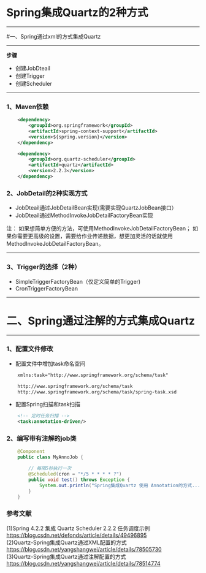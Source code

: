 #   Spring集成Quartz的2种方式
* * *
#一、Spring通过xml的方式集成Quartz
- - -
**步骤**
- 创建JobDteail
- 创建Trigger
- 创建Scheduler  

_ _ _
### 1、Maven依赖

```xml
    <dependency>
        <groupId>org.springframework</groupId>
        <artifactId>spring-context-support</artifactId>
        <version>${spring.version}</version>
    </dependency>

    <dependency>
        <groupId>org.quartz-scheduler</groupId>
        <artifactId>quartz</artifactId>
        <version>2.2.3</version> 
    </dependency>

```

### 2、JobDetail的2种实现方式
- JobDteail通过JobDetailBean实现(需要实现QuartzJobBean接口）
- JobDteail通过MethodInvokeJobDetailFactoryBean实现

注：
如果想简单方便的方法，可使用MethodInvokeJobDetailFactoryBean；
如果你需要更高级的设置，需要给作业传递数据，想更加灵活的话就使用MethodInvokeJobDetailFactoryBean。

_ _ _


### 3、Trigger的选择（2种）
- SimpleTriggerFactoryBean（仅定义简单的Trigger)
- CronTriggerFactoryBean


_ _ _

# 二、Spring通过注解的方式集成Quartz
- - -
### 1、配置文件修改
- 配置文件中增加task命名空间
```xml
    xmlns:task="http://www.springframework.org/schema/task" 

    http://www.springframework.org/schema/task   
    http://www.springframework.org/schema/task/spring-task.xsd
```
- 配置Spring扫描和task扫描
```xml
    <!-- 定时任务扫描 -->
    <task:annotation-driven/>
```

### 2、编写带有注解的job类
```java
    @Component
    public class MyAnnoJob {

        // 每隔5秒执行一次
        @Scheduled(cron = "*/5 * * * * ?")
        public void test() throws Exception {
            System.out.println("Spring集成Quartz 使用 Annotation的方式......");
        }
    }
```
### 参考文献
(1)Spring 4.2.2 集成 Quartz Scheduler 2.2.2 任务调度示例   </br>
https://blog.csdn.net/defonds/article/details/49496895  <br/>
(2)Quartz-Spring集成Quartz通过XML配置的方式    <br/>
https://blog.csdn.net/yangshangwei/article/details/78505730  <br/>
(3)Quartz-Spring集成Quartz通过注解配置的方式  <br/>
https://blog.csdn.net/yangshangwei/article/details/78514774




























